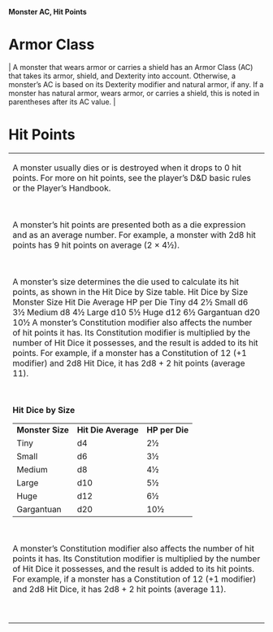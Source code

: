 

**Monster AC, Hit Points**


# **Armor Class** 

| A monster that wears armor or carries a shield has an Armor Class (AC) that takes its armor, shield, and Dexterity into account. Otherwise, a monster’s AC is based on its Dexterity modifier and natural armor, if any. If a monster has natural armor, wears armor, or carries a shield, this is noted in parentheses after its AC value. |

# **Hit Points** 

<table><tbody><tr class="odd"><td><p>A monster usually dies or is destroyed when it drops to 0 hit points. For more on hit points, see the player’s D&amp;D basic rules or the Player’s Handbook.</p><p> </p><p>A monster’s hit points are presented both as a die expression and as an average number. For example, a monster with 2d8 hit points has 9 hit points on average (2 × 4½).</p><p> </p><p>A monster’s size determines the die used to calculate its hit points, as shown in the Hit Dice by Size table. Hit Dice by Size Monster Size Hit Die Average HP per Die Tiny d4 2½ Small d6 3½ Medium d8 4½ Large d10 5½ Huge d12 6½ Gargantuan d20 10½ A monster’s Constitution modifier also affects the number of hit points it has. Its Constitution modifier is multiplied by the number of Hit Dice it possesses, and the result is added to its hit points. For example, if a monster has a Constitution of 12 (+1 modifier) and 2d8 Hit Dice, it has 2d8 + 2 hit points (average 11).</p><p> </p><p><strong>Hit Dice by Size</strong></p><table><tbody><tr class="odd"><td><strong>Monster Size</strong></td><td><strong>Hit Die Average</strong></td><td><strong>HP per Die</strong></td></tr><tr class="even"><td>Tiny</td><td>d4</td><td>2½</td></tr><tr class="odd"><td>Small</td><td>d6</td><td>3½</td></tr><tr class="even"><td>Medium</td><td>d8</td><td>4½</td></tr><tr class="odd"><td>Large</td><td>d10</td><td>5½</td></tr><tr class="even"><td>Huge</td><td>d12</td><td>6½</td></tr><tr class="odd"><td>Gargantuan</td><td>d20</td><td>10½</td></tr></tbody></table><p> </p><p>A monster’s Constitution modifier also affects the number of hit points it has. Its Constitution modifier is multiplied by the number of Hit Dice it possesses, and the result is added to its hit points. For example, if a monster has a Constitution of 12 (+1 modifier) and 2d8 Hit Dice, it has 2d8 + 2 hit points (average 11).</p><p> </p></td></tr></tbody></table>

 
